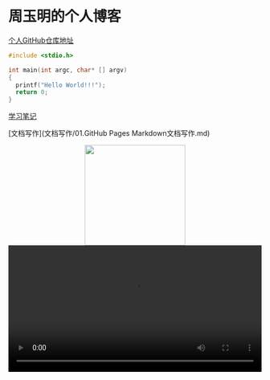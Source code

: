 # 周玉明的个人博客

[个人GitHub仓库地址](https://github.com/zhouyuming)

```C
#include <stdio.h>

int main(int argc, char* [] argv)
{
  printf("Hello World!!!");
  return 0;
}
```



[学习笔记](学习笔记/README.md)

[文档写作](文档写作/01.GitHub Pages Markdown文档写作.md)

<div align="center"><img width="200" height="auto" src="https://www.bobinsun.cn/assets/images/logo-top.jpg"/></div>

<video src="http://qiniu.swarma.org/newUser.mp4" controls="controls" width="100%" height="auto"/>
